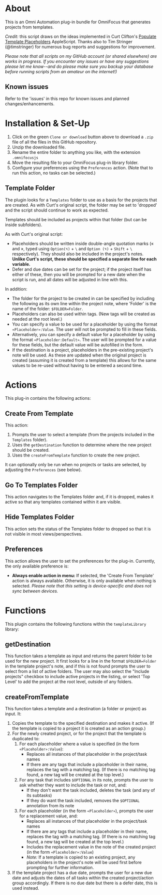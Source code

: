 # About

This is an Omni Automation plug-in bundle for OmniFocus that generates projects from templates.

_Credit:_ this script draws on the ideas implemented in Curt Clifton's [Populate Template Placeholders](http://curtclifton.net/poptemp) AppleScript.
Thanks also to Tim Stringer (@timstringer) for numerous bug reports and suggestions for improvement.

_Please note that all scripts on my GitHub account (or shared elsewhere) are works in progress. If you encounter any issues or have any suggestions please let me know--and do please make sure you backup your database before running scripts from an amateur on the internet!)_

## Known issues

Refer to the 'issues' in this repo for known issues and planned changes/enhancements.

# Installation & Set-Up

1. Click on the green `Clone or download` button above to download a `.zip` file of all the files in this GitHub repository.
2. Unzip the downloaded file.
3. Rename the entire folder to anything you like, with the extension `.omnifocusjs`
4. Move the resulting file to your OmniFocus plug-in library folder.
5. Configure your preferences using the `Preferences` action. (Note that to run this action, no tasks can be selected.)

## Template Folder

The plugin looks for a `Templates` folder to use as a basis for the projects that are created. As with Curt's original script, the folder may be set to 'dropped' and the script should continue to work as expected.

Templates should be included as projects within that folder (but can be inside subfolders).

As with Curt's original script:

- Placeholders should be written inside double-angle quotation marks (« and », typed using `Option(⌥)` + `\` and `Option (⌥)` + `Shift` + `\` respectively). They should also be included in the project's notes. **Unlike Curt's script, these should be specified a separate line for each variable.**
- Defer and due dates can be set for the project; if the project itself has either of these, then you will be prompted for a new date when the script is run, and all dates will be adjusted in line with this.

In addition:

- The folder for the project to be created in can be specified by including the following as its own line within the project note, where 'Folder' is the name of the folder: `$FOLDER=Folder`.
- Placeholders can also be used within tags. (New tags will be created as needed at the root level.)
- You can specify a value to be used for a placeholder by using the format `«Placeholder»:Value`. The user will not be prompted to fill in these fields.
- Alternatively, you can specify a default value for a placeholder by using the format `«Placeholder:Default»`. The user will be prompted for a value for these fields, but the default value will be autofilled in the form.
- If the destination is a project, placeholders in the pre-existing project's note will be used. As these are updated when the original project is created (assuming it is created from a template) this allows for the same values to be re-used without having to be entered a second time.

# Actions

This plug-in contains the following actions:

## Create From Template

This action:

1. Prompts the user to select a template (from the projects included in the `Templates` folder).
2. Uses the `getDestination` function to determine where the new project should be created.
3. Uses the `createFromTemplate` function to create the new project.

It can optionally only be run when no projects or tasks are selected, by adjusting the `Preferences` (see below).

## Go To Templates Folder

This action navigates to the Templates folder and, if it is dropped, makes it active so that any templates contained within it are visible.

## Hide Templates Folder

This action sets the status of the Templates folder to dropped so that it is not visible in most views/perspectives.

## Preferences

This action allows the user to set the preferences for the plug-in. Currently, the only available preference is:

* **Always enable action in menu:** If selected, the 'Create From Template' action is always available. Otherwise, it is only available when nothing is selected. _Please note that this setting is device-specific and does not sync between devices._

# Functions

This plugin contains the following functions within the `templateLibrary` library:

## getDestination

This function takes a template as input and returns the parent folder to be used for the new project. It first looks for a line in the format `$FOLDER=Folder` in the template project's note, and if this is not found prompts the user to select from a list of active folders. The user may also select the "Include projects" checkbox to include active projects in the listing, or select 'Top Level' to add the project at the root level, outside of any folders.

## createFromTemplate

This function takes a template and a destination (a folder or project) as input. It:

1. Copies the template to the specified destination and makes it active. (If the template is copied to a project it is created as an action group.)
2. For the newly created project, or for the project that the template is duplicated to:
   1. For each placeholder where a value is specified (in the form `«Placeholder»:Value`):
      - Replaces all instances of that placeholder in the project/task names
      - If there are any tags that include a placeholder in their name, replaces the tag with a matching tag. (If there is no matching tag found, a new tag will be created at the top level.)
   2. For any task that includes `$OPTIONAL` in its note, prompts the user to ask whether they want to include the task or not, and:
      - If they don't want the task included, deletes the task (and any of its subtasks)
      - If they do want the task included, removes the `$OPTIONAL` annotation from its note
   3. For each placeholder (in the form `«Placeholder»`), prompts the user for a replacement value, and:
      - Replaces all instances of that placeholder in the project/task names
      - If there are any tags that include a placeholder in their name, replaces the tag with a matching tag. (If there is no matching tag found, a new tag will be created at the top level.)
      - Includes the replacement value in the note of the created project (in the form `«Placeholder»:Value`)
      - _Note:_ If a template is copied to an existing project, any placeholders in the project's note will be used first before prompting for further information.
3. If the template project has a due date, prompts the user for a new due date and adjusts the dates of all tasks within the created project/action group accordingly. If there is no due date but there is a defer date, this is used instead.

